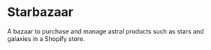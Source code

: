 # Starbazaar 
A bazaar to purchase and manage astral products such as stars and galaxies in a Shopify store.
